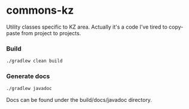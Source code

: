 # commons-kz

Utility classes specific to KZ area. Actually it's a code I've tired to copy-paste from project to projects.

### Build

```bash
./gradlew clean build
```

### Generate docs

```bash
./gradlew javadoc
```

Docs can be found under the build/docs/javadoc directory.
